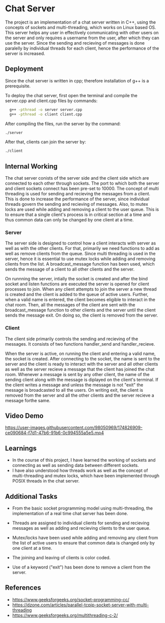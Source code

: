
# Chat Server

The project is an implementation of a chat server written in C++, using the concepts of
sockets and multi-threading, which works on Linux based OS. This server helps any user in 
effectively communicating with other users on the server and only requires a username from
the user, after which they can use the server. Since the sending and recieving of messages is 
done paralelly by individual threads for each client, hence the performance of the server is increased.



## Deployment

Since the chat server is written in cpp; therefore installation of
g++ is a prerequisite. 

To deploy the chat server, first open the terminal and compile the server.cpp and 
client.cpp files by commands:

```bash
  g++ -pthread -o server server.cpp
  g++ -pthread -o client client.cpp
```
After compiling the files, run the server by the command:
```bash
./server
```

After that, clients can join the server by:
```bash
./client
```


## Internal Working

The chat server conists of the server side and the client side which are connected to each other
through sockets. The port to which both the server and client sockets connect has been pre-set to 10000.
The concept of multi threading is used for sending and recieving the messages from a client. 
This is done to increase the performance of the server, since individual threads govern the sending and 
recieving of messages. Also, to mutex locks are used while adding and removing a client to the user queue.
This is to ensure that a single client's process is in critical section at a time and thus common data can only 
be changed by one client at a time.


### Server

The server side is designed to control how a client interacts with server
as well as with the other clients. For that, primarily we need functions
to add as well as remove clients from the queue. Since multi threading is
used in the server, hence it is essential to use mutex locks while adding
and removing clients from the list. A broadcast_message function has been used, which sends the message of a 
client to all other clients and the server. 

On runnning the server, intially the socket is created and after 
the bind socket and listen functions are executed the server is opened for client
processes to join. When any client attempts to join the server a new thread is
created and the client is added to the queue of active users.
Further, when a valid name is entered, the client becomes eligible to interact in the 
chat room. Then, all the messages of the client are sent with the broadcast_message
function to other clients and the server until the client sends the message exit.
On doing so, the client is removed from the server.

### Client

The client side primarily controls the sending and recieving of the messages. 
It consists of two functions handler_send and handler_recieve. 

When the server is active, on running the client and entering a valid name, 
the socket is created. After connecting to the socket, the name is sent to the
server and the client is ready to interact with the server and all other clients as well as
the server recieve a message that the client has joined the chat room. Whenever a message 
is sent by any other client, the name of the sending client along with the message
is diplayed on the client's terminal. If the client writes a message and unless
the message is not "exit" the message is broadcasted to all the users. On writing
exit, the client is removed from the server and all the other clients and the server
recieve a message forthe same.

## Video Demo

https://user-images.githubusercontent.com/98050969/174826909-ce090684-f7d1-47b6-91b6-0c994555a5e5.mp4

## Learnings

- In the course of this project, I have learned the working of sockets
and connecting as well as sending data between different sockets. 
- I have also understood how threads work as well as the concept of
multi-threading and mutex locks, which have been implemented
through POSIX threads in the chat server. 
## Additional Tasks

- From the basic socket programming model using multi-threading, the implementation of a real time chat server has been done.
 
- Threads are assigned to individual clients for sending and recieving messages as well as adding and recieving clients to the user queue.

- Mutex/locks have been used while adding and removing any client from the
  list of active users to ensure that common data is changed only by one client at a time.

- The joining and leaving of clients is color coded.

- Use of a keyword ("exit") has been done to remove a client from the server.
## References

- https://www.geeksforgeeks.org/socket-programming-cc/
- https://dzone.com/articles/parallel-tcpip-socket-server-with-multi-threading 
- https://www.geeksforgeeks.org/multithreading-c-2/

